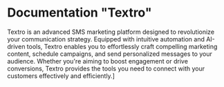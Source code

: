 # Documentation "Textro"
Textro is an advanced SMS marketing platform designed to revolutionize your communication strategy. Equipped with intuitive automation and AI-driven tools, Textro enables you to effortlessly craft compelling marketing content, schedule campaigns, and send personalized messages to your audience. Whether you're aiming to boost engagement or drive conversions, Textro provides the tools you need to connect with your customers effectively and efficiently.]
